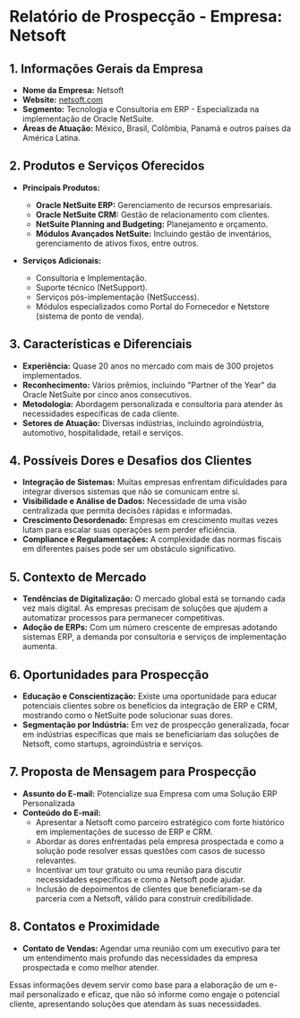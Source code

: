 # Relatório de Prospecção - Empresa: Netsoft

## **1. Informações Gerais da Empresa**
- **Nome da Empresa:** Netsoft
- **Website:** [netsoft.com](https://netsoft.com)
- **Segmento:** Tecnologia e Consultoria em ERP - Especializada na implementação de Oracle NetSuite.
- **Áreas de Atuação:** México, Brasil, Colômbia, Panamá e outros países da América Latina.

## **2. Produtos e Serviços Oferecidos**
- **Principais Produtos:**
  - **Oracle NetSuite ERP:** Gerenciamento de recursos empresariais.
  - **Oracle NetSuite CRM:** Gestão de relacionamento com clientes.
  - **NetSuite Planning and Budgeting:** Planejamento e orçamento.
  - **Módulos Avançados NetSuite:** Incluindo gestão de inventários, gerenciamento de ativos fixos, entre outros.

- **Serviços Adicionais:**
  - Consultoria e Implementação.
  - Suporte técnico (NetSupport).
  - Serviços pós-implementação (NetSuccess).
  - Módulos especializados como Portal do Fornecedor e Netstore (sistema de ponto de venda).

## **3. Características e Diferenciais**
- **Experiência:** Quase 20 anos no mercado com mais de 300 projetos implementados.
- **Reconhecimento:** Vários prêmios, incluindo "Partner of the Year" da Oracle NetSuite por cinco anos consecutivos.
- **Metodologia:** Abordagem personalizada e consultoria para atender às necessidades específicas de cada cliente.
- **Setores de Atuação:** Diversas indústrias, incluindo agroindústria, automotivo, hospitalidade, retail e serviços.

## **4. Possíveis Dores e Desafios dos Clientes**
- **Integração de Sistemas:** Muitas empresas enfrentam dificuldades para integrar diversos sistemas que não se comunicam entre si.
- **Visibilidade e Análise de Dados:** Necessidade de uma visão centralizada que permita decisões rápidas e informadas.
- **Crescimento Desordenado:** Empresas em crescimento muitas vezes lutam para escalar suas operações sem perder eficiência.
- **Compliance e Regulamentações:** A complexidade das normas fiscais em diferentes países pode ser um obstáculo significativo.

## **5. Contexto de Mercado**
- **Tendências de Digitalização:** O mercado global está se tornando cada vez mais digital. As empresas precisam de soluções que ajudem a automatizar processos para permanecer competitivas.
- **Adoção de ERPs:** Com um número crescente de empresas adotando sistemas ERP, a demanda por consultoria e serviços de implementação aumenta.

## **6. Oportunidades para Prospecção**
- **Educação e Conscientização:** Existe uma oportunidade para educar potenciais clientes sobre os benefícios da integração de ERP e CRM, mostrando como o NetSuite pode solucionar suas dores.
- **Segmentação por Indústria:** Em vez de prospecção generalizada, focar em indústrias específicas que mais se beneficiariam das soluções de Netsoft, como startups, agroindústria e serviços.

## **7. Proposta de Mensagem para Prospecção**
- **Assunto do E-mail:** Potencialize sua Empresa com uma Solução ERP Personalizada
- **Conteúdo do E-mail:**
  - Apresentar a Netsoft como parceiro estratégico com forte histórico em implementações de sucesso de ERP e CRM.
  - Abordar as dores enfrentadas pela empresa prospectada e como a solução pode resolver essas questões com casos de sucesso relevantes.
  - Incentivar um tour gratuito ou uma reunião para discutir necessidades específicas e como a Netsoft pode ajudar.
  - Inclusão de depoimentos de clientes que beneficiaram-se da parceria com a Netsoft, válido para construir credibilidade.

## **8. Contatos e Proximidade**
- **Contato de Vendas:** Agendar uma reunião com um executivo para ter um entendimento mais profundo das necessidades da empresa prospectada e como melhor atender.

Essas informações devem servir como base para a elaboração de um e-mail personalizado e eficaz, que não só informe como engaje o potencial cliente, apresentando soluções que atendam às suas necessidades.